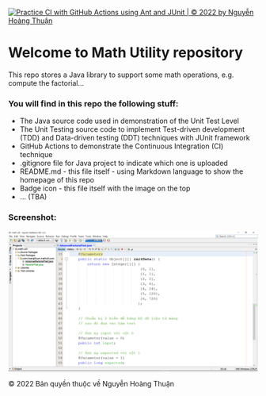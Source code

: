 ﻿[![Practice CI with GitHub Actions using Ant and JUnit | © 2022 by Nguyễn Hoàng Thuận ](https://github.com/Nguyen-Hoang-Thuan-OU/math-util/actions/workflows/math-util-ci.yml/badge.svg "Practice CI with GitHub Actions using Ant and JUnit")](https://github.com/Nguyen-Hoang-Thuan-OU/math-util/actions/workflows/math-util-ci.yml)

# Welcome to Math Utility repository
This repo stores a Java library to support some math operations, e.g. compute the factorial...

### You will find in this repo the following stuff:
* The Java source code used in demonstration of the Unit Test Level
* The Unit Testing source code to implement Test-driven development (TDD) and Data-driven testing (DDT) techniques with JUnit framework
* GitHub Actions to demonstrate the Continuous Integration (CI) technique
* .gitignore file for Java project to indicate which one is uploaded
* README.md - this file itself - using Markdown language to show the homepage of this repo
* Badge icon - this file itself with the image on the top
* ... (TBA)

### Screenshot:
![JUnit - Test-driven development](https://github.com/Nguyen-Hoang-Thuan-OU/math-util/blob/main/images/math-util-intro.png "JUnit - Test-driven development")

© 2022 Bản quyền thuộc về Nguyễn Hoàng Thuận